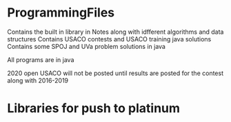 # ProgrammingFiles

Contains the built in library in Notes along with idfferent algorithms and data structures 
Contains USACO contests and USACO training java solutions 
Contains some SPOJ and UVa problem solutions in java 


All programs are in java

2020 open USACO will not be posted until results are posted for the contest along with 2016-2019

# Libraries for push to platinum 
